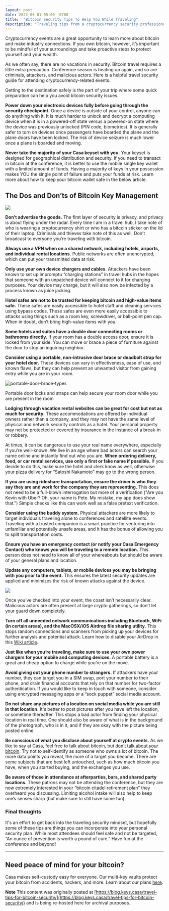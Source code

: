 ```yaml
---
layout: post
date: 2022-06-01 05:00 -0700
title:  "Bitcoin Security Tips To Help You While Traveling"
description: "Traveling tips from a cryptocurrency security professional"
---
```


Cryptocurrency events are a great opportunity to learn more about bitcoin and make industry connections. If you own bitcoin, however, it’s important to be mindful of your surroundings and take proactive steps to protect yourself and your wealth.

As we often say, there are no vacations in security. Bitcoin travel requires a little extra precaution. Conference season is heating up again, and so are criminals, attackers, and malicious actors. Here is a helpful travel security guide for attending cryptocurrency-related events.

Getting to the destination safely is the part of your trip where some quick preparation can help you avoid bitcoin security issues.

**Power down your electronic devices fully before going through the security checkpoint.** Once a device is outside of your control, anyone can do anything with it. It is much harder to unlock and decrypt a computing device when it is in a powered-off state versus a powered-on state where the device was previously unlocked (PIN code, biometrics). It is generally safer to turn on devices once passengers have boarded the plane and the plane doors have been locked. The risk of device seizure is much lower once a plane is boarded and moving.

**Never take the majority of your Casa keyset with you.** Your keyset is designed for geographical distribution and security. If you need to transact in bitcoin at the conference, it is better to use the mobile single key wallet with a limited amount of funds. Having a majority of keys in your possession makes YOU the single point of failure and puts your funds at risk. Learn more about how to keep your bitcoin wallet safe in the below article.

## The Dos and Don’ts of Bitcoin Key Management

![](https://blog.keys.casa/the-dos-and-donts-of-bitcoin-key-management/)

**Don’t advertise the goods.** The first layer of security is privacy, and privacy is about flying under the radar. Every time I am in a travel hub, I take note of who is wearing a cryptocurrency shirt or who has a bitcoin sticker on the lid of their laptop. Criminals and thieves take note of this as well. Don’t broadcast to everyone you’re traveling with bitcoin.

**Always use a VPN when on a shared network, including hotels, airports, and individual rental locations.** Public networks are often unencrypted, which can put your transmitted data at risk.

**Only use your own device chargers and cables.** Attackers have been known to set up impromptu “charging stations” in travel hubs in the hopes that someone with an unpatched device will connect to it for charging purposes. Your device may charge, but it will also now be infected by a process known as juice jacking.

**Hotel safes are not to be trusted for keeping bitcoin and high-value items safe.** These safes are easily accessible to hotel staff and cleaning services using bypass codes. These safes are even more easily accessible to attacks using things such as a room key, screwdriver, or ball-point pen cap. When in doubt, don’t bring high-value items with you.

**Some hotels and suites have a double door connecting rooms or bathrooms directly.** If your room has a double access door, ensure it is locked from your side. You can move or brace a piece of furniture against the door to stop an inquiring neighbor.

**Consider using a portable, non-intrusive door brace or deadbolt strap for your hotel door.** These devices can vary in effectiveness, ease of use, and known flaws, but they can help prevent an unwanted visitor from gaining entry while you are in your room.

![portable-door-brace-types](https://blog.keys.casa/content/images/2021/05/Screen-Shot-2021-05-28-at-9.46.41-AM.png)

Portable door locks and straps can help secure your room door while you are present in the room

**Lodging through vacation rental websites can be great for cost but not as much for security.** These accommodations are offered by individual owners rather than a company, and they may not have the same level of physical and network security controls as a hotel. Your personal property may not be protected or covered by insurance in the instance of a break-in or robbery.

At times, it can be dangerous to use your real name everywhere, especially if you’re well-known. We live in an age where bad actors can search your name online and instantly find out who you are. **When ordering delivery, food, or car rental services, use only a first or fake name if possible.** If you decide to do this, make sure the hotel and clerk know as well, otherwise your pizza delivery for “Satoshi Nakamoto” may go to the wrong person.

**If you are using rideshare transportation, ensure the driver is who they say they are and work for the company they are representing.** This does not need to be a full-blown interrogation but more of a verification ("Are you Kevin with Uber? Oh, your name is Pete. My mistake, my app does show that.") Simple checks like this can work well as a false pretext verification.

**Consider using the buddy system.** Physical attackers are more likely to target individuals traveling alone to conferences and satellite events. Traveling with a trusted companion is a smart practice for venturing into unfamiliar and potentially unsafe areas, and it has the bonus of allowing you to split transportation costs.

**Ensure you have an emergency contact (or notify your Casa Emergency Contact) who knows you will be traveling to a remote location.** This person does not need to know all of your whereabouts but should be aware of your general plans and location.

**Update any computers, tablets, or mobile devices you may be bringing with you prior to the event.** This ensures the latest security updates are applied and minimizes the risk of known attacks against the device.

![](https://lh3.googleusercontent.com/vjJoiLmxrywkTVGIVaYeJ8q_OmbTOZN6usfuGEFRw9lK2Y1f1joyATcZ7RUDC-5pRYoga6joQ5QvCSkVJMhhRAs8IyyWmqYCljj5qI0Vrfk_HEUo7QMXGfX4_M8ZCRqbL6tuntPf)

Once you’ve checked into your event, the coast isn’t necessarily clear. Malicious actors are often present at large crypto gatherings, so don’t let your guard down completely.

**Turn off all unneeded network communications including Bluetooth, WiFi (in certain areas), and the MacOSX/iOS Airdrop file sharing utility.** This stops random connections and scanners from picking up your devices for further analysis and potential attack. Learn how to disable your AirDrop in this [Wiki article](https://www.wikihow.com/Turn-Off-AirDrop?ref=ron.stoner.com).

**Just like when you’re traveling, make sure to use your own power chargers for your mobile and computing devices.** A portable battery is a great and cheap option to charge while you’re on the move.

**Avoid giving out your phone number to strangers.** If attackers have your number, they can target you in a SIM swap, port your number to their phone, and drain financial accounts that rely on that number for two-factor authentication. If you would like to keep in touch with someone, consider using encrypted messaging apps or a “sock puppet” social media account.

**Do not share any pictures of a location on social media while you are still in that location.** It's better to post pictures after you have left the location, or sometime thereafter. This stops a bad actor from finding your physical location in real time. One should also be aware of what is in the background of the photograph, who is in it, and if they are okay with the picture being posted online.

**Be conscious of what you disclose about yourself at crypto events.** As we like to say at Casa, feel free to talk about bitcoin, but [don’t talk about _your_ bitcoin](https://blog.keys.casa/why-you-shouldnt-talk-about-your-bitcoin/). Try not to self-identify as someone who owns a lot of bitcoin. The more data points you reveal, the more of a target you become. There are some subjects that are best left untouched, such as how much bitcoin you have, when you started buying, and the exchanges you use.

**Be aware of those in attendance at afterparties, bars, and shared party locations.** These patrons may not be attending the conference, but they are now extremely interested in your “bitcoin citadel retirement plan” they overheard you discussing. Limiting alcohol intake will also help to keep one’s senses sharp (but make sure to still have some fun).

### Final thoughts

It's an effort to get back into the traveling security mindset, but hopefully some of these tips are things you can incorporate into your personal security plan. While most attendees should feel safe and not be targeted, “An ounce of prevention is worth a pound of cure.” Have fun at the conference and beyond!

* * *

**Need peace of mind for your bitcoin?**
----------------------------------------

Casa makes self-custody easy for everyone. Our multi-key vaults protect your bitcoin from accidents, hackers, and more. Learn about our plans [here](https://keys.casa/pricing/?ref=ron.stoner.com).

**Note**
This content was originally posted at [https://blog.keys.casa/travel-tips-for-bitcoin-security/](https://blog.keys.casa/travel-tips-for-bitcoin-security/) and is being re-hosted here for archival purposes.
